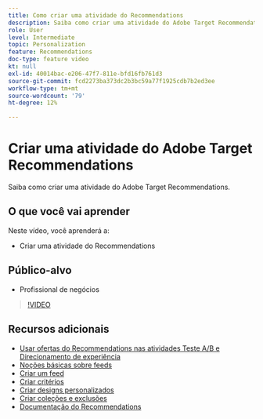 ```yaml
---
title: Como criar uma atividade do Recommendations
description: Saiba como criar uma atividade do Adobe Target Recommendations.
role: User
level: Intermediate
topic: Personalization
feature: Recommendations
doc-type: feature video
kt: null
exl-id: 40014bac-e206-47f7-811e-bfd16fb761d3
source-git-commit: fcd2273ba373dc2b3bc59a77f1925cdb7b2ed3ee
workflow-type: tm+mt
source-wordcount: '79'
ht-degree: 12%

---
```


# Criar uma atividade do Adobe Target Recommendations

Saiba como criar uma atividade do Adobe Target Recommendations.

## O que você vai aprender

Neste vídeo, você aprenderá a:

* Criar uma atividade do Recommendations

## Público-alvo

* Profissional de negócios

>[!VIDEO](https://video.tv.adobe.com/v/33964?quality=12&captions=por_br)

## Recursos adicionais

* [Usar ofertas do Recommendations nas atividades Teste A/B e Direcionamento de experiência](use-recommendations-offers.md)
* [Noções básicas sobre feeds](understanding-feeds.md)
* [Criar um feed](create-a-feed.md)
* [Criar critérios](create-criteria.md)
* [Criar designs personalizados](create-custom-designs.md)
* [Criar coleções e exclusões](create-collections-and-exclusions.md)
* [Documentação do Recommendations](https://experienceleague.adobe.com/docs/target/using/recommendations/recommendations.html?lang=pt-BR)
